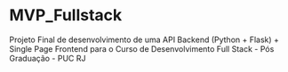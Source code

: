 # MVP_Fullstack
Projeto Final de desenvolvimento de uma API Backend (Python + Flask) + Single Page Frontend para o Curso de Desenvolvimento Full Stack - Pós Graduação - PUC RJ
